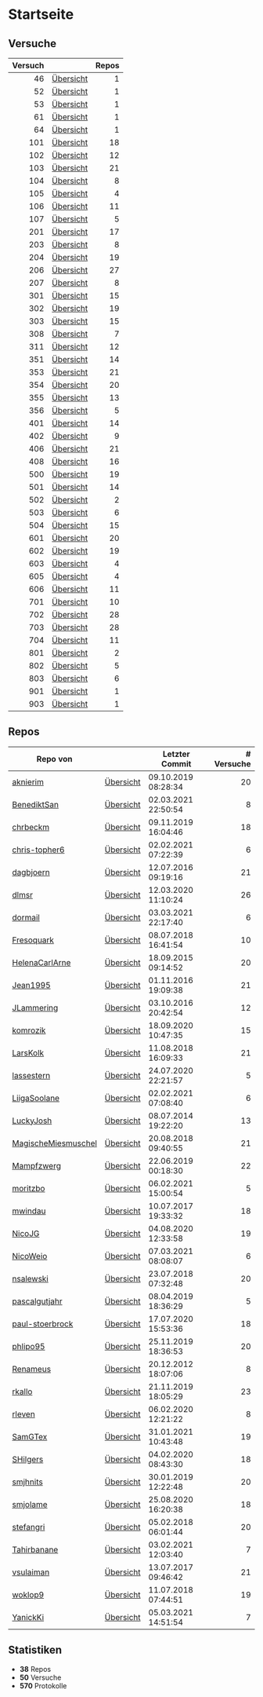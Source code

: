 # Startseite

## Versuche

|Versuch|                        |Repos|
|------:|------------------------|----:|
|     46|[Übersicht](versuch/46) |    1|
|     52|[Übersicht](versuch/52) |    1|
|     53|[Übersicht](versuch/53) |    1|
|     61|[Übersicht](versuch/61) |    1|
|     64|[Übersicht](versuch/64) |    1|
|    101|[Übersicht](versuch/101)|   18|
|    102|[Übersicht](versuch/102)|   12|
|    103|[Übersicht](versuch/103)|   21|
|    104|[Übersicht](versuch/104)|    8|
|    105|[Übersicht](versuch/105)|    4|
|    106|[Übersicht](versuch/106)|   11|
|    107|[Übersicht](versuch/107)|    5|
|    201|[Übersicht](versuch/201)|   17|
|    203|[Übersicht](versuch/203)|    8|
|    204|[Übersicht](versuch/204)|   19|
|    206|[Übersicht](versuch/206)|   27|
|    207|[Übersicht](versuch/207)|    8|
|    301|[Übersicht](versuch/301)|   15|
|    302|[Übersicht](versuch/302)|   19|
|    303|[Übersicht](versuch/303)|   15|
|    308|[Übersicht](versuch/308)|    7|
|    311|[Übersicht](versuch/311)|   12|
|    351|[Übersicht](versuch/351)|   14|
|    353|[Übersicht](versuch/353)|   21|
|    354|[Übersicht](versuch/354)|   20|
|    355|[Übersicht](versuch/355)|   13|
|    356|[Übersicht](versuch/356)|    5|
|    401|[Übersicht](versuch/401)|   14|
|    402|[Übersicht](versuch/402)|    9|
|    406|[Übersicht](versuch/406)|   21|
|    408|[Übersicht](versuch/408)|   16|
|    500|[Übersicht](versuch/500)|   19|
|    501|[Übersicht](versuch/501)|   14|
|    502|[Übersicht](versuch/502)|    2|
|    503|[Übersicht](versuch/503)|    6|
|    504|[Übersicht](versuch/504)|   15|
|    601|[Übersicht](versuch/601)|   20|
|    602|[Übersicht](versuch/602)|   19|
|    603|[Übersicht](versuch/603)|    4|
|    605|[Übersicht](versuch/605)|    4|
|    606|[Übersicht](versuch/606)|   11|
|    701|[Übersicht](versuch/701)|   10|
|    702|[Übersicht](versuch/702)|   28|
|    703|[Übersicht](versuch/703)|   28|
|    704|[Übersicht](versuch/704)|   11|
|    801|[Übersicht](versuch/801)|    2|
|    802|[Übersicht](versuch/802)|    5|
|    803|[Übersicht](versuch/803)|    6|
|    901|[Übersicht](versuch/901)|    1|
|    903|[Übersicht](versuch/903)|    1|


## Repos

|                                    Repo von                                    |                                     |  Letzter Commit   |# Versuche|
|--------------------------------------------------------------------------------|-------------------------------------|-------------------|---------:|
|[aknierim](https://github.com/aknierim/AP)                                      |[Übersicht](repo/aknierim)           |09.10.2019 08:28:34|        20|
|[BenediktSan](https://github.com/BenediktSan/AnfaengerPraktikum2020)            |[Übersicht](repo/BenediktSan)        |02.03.2021 22:50:54|         8|
|[chrbeckm](https://github.com/chrbeckm/anfaenger-praktikum)                     |[Übersicht](repo/chrbeckm)           |09.11.2019 16:04:46|        18|
|[chris-topher6](https://github.com/chris-topher6/Anfaenger-Praktikum)           |[Übersicht](repo/chris-topher6)      |02.02.2021 07:22:39|         6|
|[dagbjoern](https://github.com/dagbjoern/AP-Physik)                             |[Übersicht](repo/dagbjoern)          |12.07.2016 09:19:16|        21|
|[dlmsr](https://github.com/dlmsr/praktikum)                                     |[Übersicht](repo/dlmsr)              |12.03.2020 11:10:24|        26|
|[dormail](https://github.com/dormail/ap)                                        |[Übersicht](repo/dormail)            |03.03.2021 22:17:40|         6|
|[Fresoquark](https://github.com/Fresoquark/Anfaengerpraktikum)                  |[Übersicht](repo/Fresoquark)         |08.07.2018 16:41:54|        10|
|[HelenaCarlArne](https://github.com/HelenaCarlArne/ProtokolleAP)                |[Übersicht](repo/HelenaCarlArne)     |18.09.2015 09:14:52|        20|
|[Jean1995](https://github.com/Jean1995/Praktikum)                               |[Übersicht](repo/Jean1995)           |01.11.2016 19:09:38|        21|
|[JLammering](https://github.com/JLammering/Physikalisches-Praktikum)            |[Übersicht](repo/JLammering)         |03.10.2016 20:42:54|        12|
|[komrozik](https://github.com/komrozik/AP2019)                                  |[Übersicht](repo/komrozik)           |18.09.2020 10:47:35|        15|
|[LarsKolk](https://github.com/LarsKolk/Anfaengerpraktikum)                      |[Übersicht](repo/LarsKolk)           |11.08.2018 16:09:33|        21|
|[lassestern](https://github.com/lassestern/praktikum-david-lasse)               |[Übersicht](repo/lassestern)         |24.07.2020 22:21:57|         5|
|[LiigaSoolane](https://github.com/LiigaSoolane/Paktikum)                        |[Übersicht](repo/LiigaSoolane)       |02.02.2021 07:08:40|         6|
|[LuckyJosh](https://github.com/LuckyJosh/APPhysik)                              |[Übersicht](repo/LuckyJosh)          |08.07.2014 19:22:20|        13|
|[MagischeMiesmuschel](https://github.com/MagischeMiesmuschel/AnfaengerPraktikum)|[Übersicht](repo/MagischeMiesmuschel)|20.08.2018 09:40:55|        21|
|[Mampfzwerg](https://github.com/Mampfzwerg/Praktikum)                           |[Übersicht](repo/Mampfzwerg)         |22.06.2019 00:18:30|        22|
|[moritzbo](https://github.com/moritzbo/anfaenger_praktikum)                     |[Übersicht](repo/moritzbo)           |06.02.2021 15:00:54|         5|
|[mwindau](https://github.com/mwindau/praktikum)                                 |[Übersicht](repo/mwindau)            |10.07.2017 19:33:32|        18|
|[NicoJG](https://github.com/NicoJG/Anfaengerpraktikum)                          |[Übersicht](repo/NicoJG)             |04.08.2020 12:33:58|        19|
|[NicoWeio](https://github.com/NicoWeio/AP)                                      |[Übersicht](repo/NicoWeio)           |07.03.2021 08:08:07|         6|
|[nsalewski](https://github.com/nsalewski/laboratory)                            |[Übersicht](repo/nsalewski)          |23.07.2018 07:32:48|        20|
|[pascalgutjahr](https://github.com/pascalgutjahr/Praktikum-1)                   |[Übersicht](repo/pascalgutjahr)      |08.04.2019 18:36:29|         5|
|[paul-stoerbrock](https://github.com/paul-stoerbrock/Praktikum)                 |[Übersicht](repo/paul-stoerbrock)    |17.07.2020 15:53:36|        18|
|[phlipo95](https://github.com/phlipo95/AP-Praktikum)                            |[Übersicht](repo/phlipo95)           |25.11.2019 18:36:53|        20|
|[Renameus](https://github.com/Renameus/PhysikPraktikum1)                        |[Übersicht](repo/Renameus)           |20.12.2012 18:07:06|         8|
|[rkallo](https://github.com/rkallo/APWS1718)                                    |[Übersicht](repo/rkallo)             |21.11.2019 18:05:29|        23|
|[rleven](https://github.com/rleven/richard_joell_Praktikum)                     |[Übersicht](repo/rleven)             |06.02.2020 12:21:22|         8|
|[SamGTex](https://github.com/SamGTex/Physik_Praktikum_Samuel_Max)               |[Übersicht](repo/SamGTex)            |31.01.2021 10:43:48|        19|
|[SHilgers](https://github.com/SHilgers/Praktikum2)                              |[Übersicht](repo/SHilgers)           |04.02.2020 08:43:30|        18|
|[smjhnits](https://github.com/smjhnits/Praktikum_TU_D_16-17)                    |[Übersicht](repo/smjhnits)           |30.01.2019 12:22:48|        20|
|[smjolame](https://github.com/smjolame/Praktikum_1)                             |[Übersicht](repo/smjolame)           |25.08.2020 16:20:38|        18|
|[stefangri](https://github.com/stefangri/s_s_productions)                       |[Übersicht](repo/stefangri)          |05.02.2018 06:01:44|        20|
|[Tahirbanane](https://github.com/Tahirbanane/AP)                                |[Übersicht](repo/Tahirbanane)        |03.02.2021 12:03:40|         7|
|[vsulaiman](https://github.com/vsulaiman/Praktikum)                             |[Übersicht](repo/vsulaiman)          |13.07.2017 09:46:42|        21|
|[woklop9](https://github.com/woklop9/Anfaengerpraktikum)                        |[Übersicht](repo/woklop9)            |11.07.2018 07:44:51|        19|
|[YanickKi](https://github.com/YanickKi/AP_T_Y)                                  |[Übersicht](repo/YanickKi)           |05.03.2021 14:51:54|         7|


## Statistiken
- **38** Repos
- **50** Versuche
- **570** Protokolle
